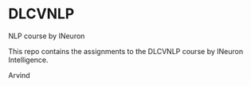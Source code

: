 # DLCVNLP
NLP course by INeuron

This repo contains the assignments to the DLCVNLP course by INeuron Intelligence.

Arvind
